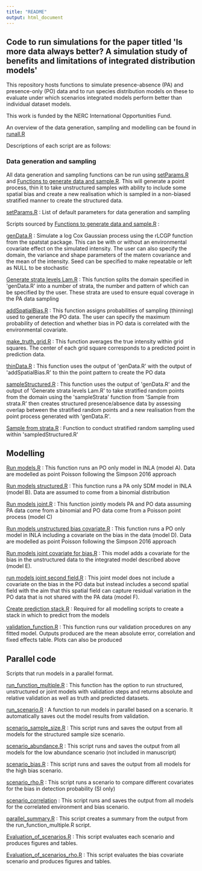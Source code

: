 ```yaml
---
title: "README"
output: html_document
---
```


## Code to run simulations for the paper titled 'Is more data always better? A simulation study of benefits and limitations of integrated distribution models'

This repository hosts functions to simulate presence-absence (PA) and presence-only (PO) data and to run species distribution models on these to evaluate under which scenarios integrated models perform better than individual dataset models. 

This work is funded by the NERC International Opportunities Fund.

An overview of the data generation, sampling and modelling can be found in [runall.R](https://github.com/NERC-CEH/IOFFsimwork/blob/master/runall.R)



Descriptions of each script are as follows:

### Data generation and sampling

All data generation and sampling functions can be run using [setParams.R](https://github.com/NERC-CEH/IOFFsimwork/blob/master/setParams.R) and [Functions to generate data and sample.R](https://github.com/NERC-CEH/IOFFsimwork/blob/master/Functions%20to%20generate%20data%20and%20sample.R). This will generate a point process, thin it to take unstructured samples with ability to include some spatial bias and create a new realisation which is sampled in a non-biased stratified manner to create the structured data.

[setParams.R](https://github.com/NERC-CEH/IOFFsimwork/blob/master/setParams.R) : List of default parameters for data generation and sampling

Scripts sourced by [Functions to generate data and sample.R](https://github.com/NERC-CEH/IOFFsimwork/blob/master/Functions%20to%20generate%20data%20and%20sample.R) : 

[genData.R](https://github.com/NERC-CEH/IOFFsimwork/blob/master/genData.R) : Simulate a log Cox Gaussian process using the rLCGP function from the spatstat package. This can be with or without an environmental covariate effect on the simulated intensity. The user can also specify the domain, the variance and shape parameters of the matern covariance and the mean of the intensity. Seed can be specified to make repeatable or left as NULL to be stochastic

[Generate strata levels Lam.R](https://github.com/NERC-CEH/IOFFsimwork/blob/master/Generate%20strata%20levels%20Lam.R) : This function splits the domain specified in 'genData.R' into a number of strata, the number and pattern of which can be specified by the user. These strata are used to ensure equal coverage in the PA data sampling

[addSpatialBias.R](https://github.com/NERC-CEH/IOFFsimwork/blob/master/addSpatialBias.R) : This function assigns probabilities of sampling (thinning) used to generate the PO data. The user can specify the maximum probability of detection and whether bias in PO data is correlated with the environmental covariate.

[make_truth_grid.R](https://github.com/NERC-CEH/IOFFsimwork/blob/master/make_truth_grid.R) : This function averages the true intensity within grid squares. The center of each grid square corresponds to a predicted point in prediction data.

[thinData.R](https://github.com/NERC-CEH/IOFFsimwork/blob/master/thinData.R) : This function uses the output of 'genData.R' with the output of 'addSpatialBias.R' to thin the point pattern to create the PO data

[sampleStructured.R](https://github.com/NERC-CEH/IOFFsimwork/blob/master/sampleStructured.R) : This function uses the output of 'genData.R' and the output of 'Generate strata levels Lam.R' to take stratified random points from the domain using the 'sampleStrata' function from 'Sample from strata.R' then creates structured presence/absence data by assessing overlap between the stratified random points and a new realisation from the point process generated with 'genData.R'.

[Sample from strata.R](https://github.com/NERC-CEH/IOFFsimwork/blob/master/Sample%20from%20strata.R) : Function to conduct stratified random sampling used within 'sampledStructured.R'

## Modelling

[Run models.R](https://github.com/NERC-CEH/IOFFsimwork/blob/master/Run%20models.R) : This function runs an PO only model in INLA (model A). Data are modelled as point Poisson following the Simpson 2016 approach

[Run models structured.R](https://github.com/NERC-CEH/IOFFsimwork/blob/master/Run%20models%20structured.R) : This function runs a PA only SDM model in INLA (model B). Data are assumed to come from a binomial distribution

[Run models joint.R](https://github.com/NERC-CEH/IOFFsimwork/blob/master/Run%20models%20joint.R) : This function jointly models PA and PO data assuming PA data come from a binomial and PO data come from a Poisson point process (model C)

[Run models unstructured bias covariate.R](https://github.com/NERC-CEH/IOFFsimwork/blob/master/Run%20models%20unstructured%20bias%20covariate.R) : This function runs a PO only model in INLA including a covariate on the bias in the data (model D). Data are modelled as point Poisson following the Simpson 2016 approach

[Run models joint covariate for bias.R](https://github.com/NERC-CEH/IOFFsimwork/blob/master/Run%20models%20joint%20covariate%20for%20bias.R) : This model adds a covariate for the bias in the unstructured data to the integrated model described above (model E).

[run models joint second field.R](https://github.com/NERC-CEH/IOFFsimwork/blob/master/run%20models%20joint%20second%20field.R) : This joint model does not include a covariate on the bias in the PO data but instead includes a second spatial field with the aim that this spatial field can capture residual variation in the PO data that is not shared with the PA data (model F).

[Create prediction stack.R](https://github.com/NERC-CEH/IOFFsimwork/blob/master/Create%20prediction%20stack.R) : Required for all modelling scripts to create a stack in which to predict from the models

[validation_function.R](https://github.com/NERC-CEH/IOFFsimwork/blob/master/validation_function.R) : This function runs our validation procedures on any fitted model. Outputs produced are the mean absolute error, correlation and fixed effects table. Plots can also be produced


## Parallel code

Scripts that run models in a parallel format.

[run_function_multiple.R](https://github.com/NERC-CEH/IOFFsimwork/blob/master/run_function_multiple.R) : This function has the option to run structured, unstructured or joint models with validation steps and returns absolute and relative validation as well as truth and predicted datasets.

[run_scenario.R](https://github.com/NERC-CEH/IOFFsimwork/blob/master/run_scenario.R) : A function to run models in parallel based on a scenario. It automatically saves out the model results from validation.

[scenario_sample_size.R](https://github.com/NERC-CEH/IOFFsimwork/blob/master/scenario_sample_size.R) : This script runs and saves the output from all models for the structured sample size scenario. 

[scenario_abundance.R](https://github.com/NERC-CEH/IOFFsimwork/blob/master/scenario_abundance.R) : This script runs and saves the output from all models for the low abundance scenario (not included in manuscript)

[scenario_bias.R](https://github.com/NERC-CEH/IOFFsimwork/blob/master/scenario_bias.R) : This script runs and saves the output from all models for the high bias scenario.

[scenario_rho.R](https://github.com/NERC-CEH/IOFFsimwork/blob/master/scenario_bias.R) : This script runs a scenario to compare different covariates for the bias in detection probability (SI only)

[scenario_correlation](https://github.com/NERC-CEH/IOFFsimwork/blob/master/scenario_correlation.R) : This script runs and saves the output from all models for the correlated environment and bias scenario.

[parallel_summary.R](https://github.com/NERC-CEH/IOFFsimwork/blob/master/parallel_summary.R) : This script creates a summary from the output from the run_function_multiple.R script.

[Evaluation_of_scenarios.R](https://github.com/NERC-CEH/IOFFsimwork/blob/master/Evaluation_of_scenarios.R) : This script evaluates each scenario and produces figures and tables. 

[Evaluation_of_scenarios_rho.R](https://github.com/NERC-CEH/IOFFsimwork/blob/master/Evaluation_of_scenarios.R) : This script evaluates the bias covariate scenario and produces figures and tables. 

